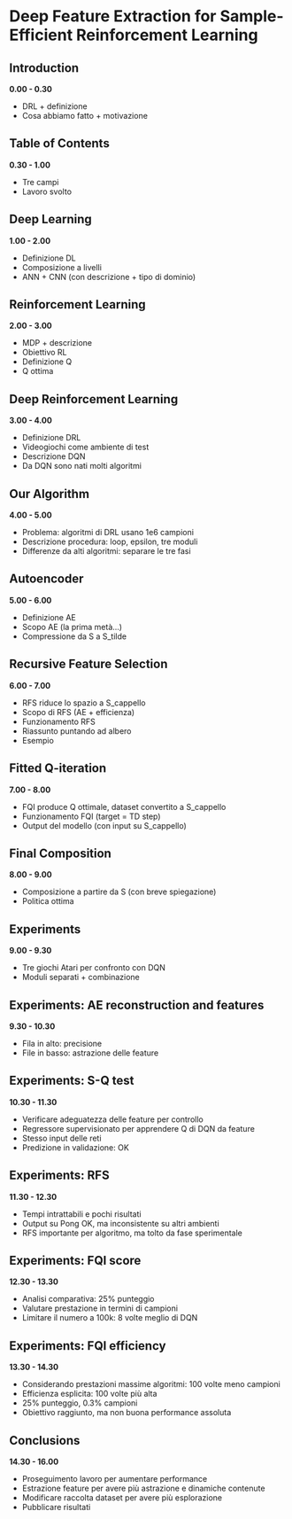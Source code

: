 # Deep Feature Extraction for Sample-Efficient Reinforcement Learning

## Introduction
**0.00 - 0.30**

* DRL + definizione
* Cosa abbiamo fatto + motivazione

## Table of Contents
**0.30 - 1.00**

* Tre campi
* Lavoro svolto

## Deep Learning
**1.00 - 2.00**

* Definizione DL 
* Composizione a livelli
* ANN + CNN (con descrizione + tipo di dominio)

## Reinforcement Learning
**2.00 - 3.00**

* MDP + descrizione
* Obiettivo RL
* Definizione Q 
* Q ottima

## Deep Reinforcement Learning
**3.00 - 4.00**

* Definizione DRL
* Videogiochi come ambiente di test
* Descrizione DQN
* Da DQN sono nati molti algoritmi

## Our Algorithm
**4.00 - 5.00**

* Problema: algoritmi di DRL usano 1e6 campioni
* Descrizione procedura: loop, epsilon, tre moduli
* Differenze da alti algoritmi: separare le tre fasi

## Autoencoder
**5.00 - 6.00**

* Definizione AE
* Scopo AE (la prima metà...)
* Compressione da S a S_tilde

## Recursive Feature Selection
**6.00 - 7.00**

* RFS riduce lo spazio a S_cappello
* Scopo di RFS (AE + efficienza)
* Funzionamento RFS
* Riassunto puntando ad albero
* Esempio

## Fitted Q-iteration
**7.00 - 8.00**

* FQI produce Q ottimale, dataset convertito a S_cappello
* Funzionamento FQI (target = TD step)
* Output del modello (con input su S_cappello)

## Final Composition
**8.00 - 9.00**

* Composizione a partire da S (con breve spiegazione)
* Politica ottima

## Experiments
**9.00 - 9.30**

* Tre giochi Atari per confronto con DQN
* Moduli separati + combinazione

## Experiments: AE reconstruction and features
**9.30 - 10.30**

* Fila in alto: precisione
* File in basso: astrazione delle feature

## Experiments: S-Q test
**10.30 - 11.30**

* Verificare adeguatezza delle feature per controllo
* Regressore supervisionato per apprendere Q di DQN da feature
* Stesso input delle reti
* Predizione in validazione: OK

## Experiments: RFS
**11.30 - 12.30**

* Tempi intrattabili e pochi risultati
* Output su Pong OK, ma inconsistente su altri ambienti
* RFS importante per algoritmo, ma tolto da fase sperimentale

## Experiments: FQI score
**12.30 - 13.30**

* Analisi comparativa: 25% punteggio
* Valutare prestazione in termini di campioni
* Limitare il numero a 100k: 8 volte meglio di DQN

## Experiments: FQI efficiency
**13.30 - 14.30**

* Considerando prestazioni massime algoritmi: 100 volte meno campioni
* Efficienza esplicita: 100 volte più alta
* 25% punteggio, 0.3% campioni
* Obiettivo raggiunto, ma non buona performance assoluta

## Conclusions
**14.30 - 16.00**

* Proseguimento lavoro per aumentare performance
* Estrazione feature per avere più astrazione e dinamiche contenute
* Modificare raccolta dataset per avere più esplorazione
* Pubblicare risultati
 











































